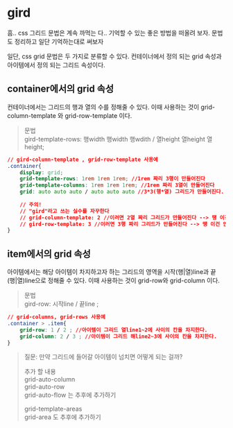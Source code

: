 # gird
흠.. css 그리드 문법은 계속 까먹는 다.. 기억할 수 있는 좋은 방법을 떠올려 보자. 문법도 정리하고 일단 기억하는대로 써보자

일단, css grid 문법은 두 가지로 분류할 수 있다. 
컨테이너에서 정의 되는 grid 속성과 아이템에서 정의 되는 그리드 속성이다.

## container에서의 grid 속성
컨테이너에서는 그리드의 행과 열의 수를 정해줄 수 있다. 이때 사용하는 것이
grid-column-template 와 grid-row-template 이다.
> 문법    
> gird-template-rows: 행width 행width 행wdith / 열height 열height 열height; 
```css
// gird-column-template , grid-row-template 사용예
.container{
    display: grid;
    grid-template-rows: 1rem 1rem 1rem; //1rem 짜리 3행이 만들어진다
    grid-template-columns: 1rem 1rem 1rem; //1rem 짜리 3열이 만들어진다
    grid: auto auto auto / auto auto auto //3*3(행*열) 그리드가 만들어진다. 
    
    // 주의!
    // "gird"라고 쓰는 실수를 자꾸한다
    // grid-column-template: 2 //이러면 2열 짜리 그리드가 만들어진다 --> 땡 이건 안됨
    // gird-row-template: 3 //이러면 3행 짜리 그리드가 만들어진다 --> 땡 이건 안됨
}
```

## item에서의 grid 속성
아이템에서는 해당 아이템이 차지하고자 하는 그리드의 영역을 시작(행|열)line과 끝(행|열)line으로 정해줄 수 있다. 이때 사용하는 것이
grid-row와 grid-column 이다.
> 문법  
> gird-row: 시작line / 끝line ;
```css
// grid-columns, grid-rows 사용예
.container > .item{
    grid-row: 1 / 2 ; //아이템이 그리드 열line1~2에 사이의 칸을 차지한다.
    grid-column: 2 / 3 ; //아이템이 그리드 해line2~3에 사이의 칸을 차지한다.
}
```



> 질문: 만약 그리드에 들어갈 아이템이 넘치면 어떻게 되는 걸까?   
>   
> 추가 할 내용  
> grid-auto-column  
> grid-auto-row  
> grid-auto-flow 는 추후에 추가하기  
>   
> grid-template-areas  
> grid-area 도 추후에 추가하기  


